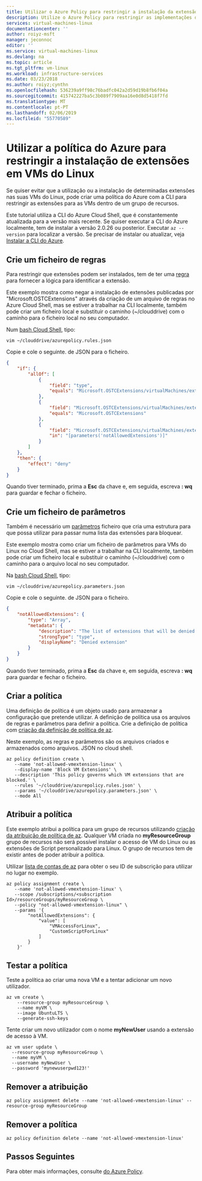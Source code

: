 ```yaml
---
title: Utilizar o Azure Policy para restringir a instalação da extensão de VM | Documentos da Microsoft
description: Utilize o Azure Policy para restringir as implementações de extensão VM.
services: virtual-machines-linux
documentationcenter: ''
author: roiyz-msft
manager: jeconnoc
editor: ''
ms.service: virtual-machines-linux
ms.devlang: na
ms.topic: article
ms.tgt_pltfrm: vm-linux
ms.workload: infrastructure-services
ms.date: 03/23/2018
ms.author: roiyz;cynthn
ms.openlocfilehash: 536239a9ff98c76badfc042a2d59d19b8fb6f04a
ms.sourcegitcommit: 415742227ba5c3b089f7909aa16e0d8d5418f7fd
ms.translationtype: MT
ms.contentlocale: pt-PT
ms.lasthandoff: 02/06/2019
ms.locfileid: "55770589"
---
```

# <a name="use-azure-policy-to-restrict-extensions-installation-on-linux-vms"></a>Utilizar a política do Azure para restringir a instalação de extensões em VMs do Linux

Se quiser evitar que a utilização ou a instalação de determinadas extensões nas suas VMs do Linux, pode criar uma política do Azure com a CLI para restringir as extensões para as VMs dentro de um grupo de recursos. 

Este tutorial utiliza a CLI do Azure Cloud Shell, que é constantemente atualizada para a versão mais recente. Se quiser executar a CLI do Azure localmente, tem de instalar a versão 2.0.26 ou posterior. Executar `az --version` para localizar a versão. Se precisar de instalar ou atualizar, veja [Instalar a CLI do Azure]( /cli/azure/install-azure-cli). 

## <a name="create-a-rules-file"></a>Crie um ficheiro de regras

Para restringir que extensões podem ser instalados, tem de ter uma [regra](/azure/azure-policy/policy-definition#policy-rule) para fornecer a lógica para identificar a extensão.

Este exemplo mostra como negar a instalação de extensões publicadas por "Microsoft.OSTCExtensions" através da criação de um arquivo de regras no Azure Cloud Shell, mas se estiver a trabalhar na CLI localmente, também pode criar um ficheiro local e substituir o caminho (~/clouddrive) com o caminho para o ficheiro local no seu computador.

Num [bash Cloud Shell](https://shell.azure.com/bash), tipo:

```azurecli-interactive 
vim ~/clouddrive/azurepolicy.rules.json
```

Copie e cole o seguinte. de JSON para o ficheiro.

```json
{
    "if": {
        "allOf": [
            {
                "field": "type",
                "equals": "Microsoft.OSTCExtensions/virtualMachines/extensions"
            },
            {
                "field": "Microsoft.OSTCExtensions/virtualMachines/extensions/publisher",
                "equals": "Microsoft.OSTCExtensions"
            },
            {
                "field": "Microsoft.OSTCExtensions/virtualMachines/extensions/type",
                "in": "[parameters('notAllowedExtensions')]"
            }
        ]
    },
    "then": {
        "effect": "deny"
    }
}
```

Quando tiver terminado, prima a **Esc** da chave e, em seguida, escreva **: wq** para guardar e fechar o ficheiro.


## <a name="create-a-parameters-file"></a>Crie um ficheiro de parâmetros

Também é necessário um [parâmetros](/azure/azure-policy/policy-definition#parameters) ficheiro que cria uma estrutura para que possa utilizar para passar numa lista das extensões para bloquear. 

Este exemplo mostra como criar um ficheiro de parâmetros para VMs do Linux no Cloud Shell, mas se estiver a trabalhar na CLI localmente, também pode criar um ficheiro local e substituir o caminho (~/clouddrive) com o caminho para o arquivo local no seu computador.

Na [bash Cloud Shell](https://shell.azure.com/bash), tipo:

```azurecli-interactive
vim ~/clouddrive/azurepolicy.parameters.json
```

Copie e cole o seguinte. de JSON para o ficheiro.

```json
{
    "notAllowedExtensions": {
        "type": "Array",
        "metadata": {
            "description": "The list of extensions that will be denied. Example: CustomScriptForLinux, VMAccessForLinux etc.",
            "strongType": "type",
            "displayName": "Denied extension"
        }
    }
}
```

Quando tiver terminado, prima a **Esc** da chave e, em seguida, escreva **: wq** para guardar e fechar o ficheiro.

## <a name="create-the-policy"></a>Criar a política

Uma definição de política é um objeto usado para armazenar a configuração que pretende utilizar. A definição de política usa os arquivos de regras e parâmetros para definir a política. Crie a definição de política com [criação da definição de política de az](/cli/azure/role/assignment?view=azure-cli-latest).

Neste exemplo, as regras e parâmetros são os arquivos criados e armazenados como arquivos. JSON no cloud shell.

```azurecli-interactive
az policy definition create \
   --name 'not-allowed-vmextension-linux' \
   --display-name 'Block VM Extensions' \
   --description 'This policy governs which VM extensions that are blocked.' \
   --rules '~/clouddrive/azurepolicy.rules.json' \
   --params '~/clouddrive/azurepolicy.parameters.json' \
   --mode All
```


## <a name="assign-the-policy"></a>Atribuir a política

Este exemplo atribui a política para um grupo de recursos utilizando [criação da atribuição de política de az](/cli/azure/policy/assignment). Qualquer VM criada no **myResourceGroup** grupo de recursos não será possível instalar o acesso de VM do Linux ou as extensões de Script personalizado para Linux. O grupo de recursos tem de existir antes de poder atribuir a política.

Utilizar [lista de contas de az](/cli/azure/account?view=azure-cli-latest) para obter o seu ID de subscrição para utilizar no lugar no exemplo.


```azurecli-interactive
az policy assignment create \
   --name 'not-allowed-vmextension-linux' \
   --scope /subscriptions/<subscription Id>/resourceGroups/myResourceGroup \
   --policy "not-allowed-vmextension-linux" \
   --params '{
        "notAllowedExtensions": {
            "value": [
                "VMAccessForLinux",
                "CustomScriptForLinux"
            ]
        }
    }'
```

## <a name="test-the-policy"></a>Testar a política

Teste a política ao criar uma nova VM e a tentar adicionar um novo utilizador.


```azurecli-interactive
az vm create \
    --resource-group myResourceGroup \
    --name myVM \
    --image UbuntuLTS \
    --generate-ssh-keys
```

Tente criar um novo utilizador com o nome **myNewUser** usando a extensão de acesso à VM.

```azurecli-interactive
az vm user update \
  --resource-group myResourceGroup \
  --name myVM \
  --username myNewUser \
  --password 'mynewuserpwd123!'
```



## <a name="remove-the-assignment"></a>Remover a atribuição

```azurecli-interactive
az policy assignment delete --name 'not-allowed-vmextension-linux' --resource-group myResourceGroup
```
## <a name="remove-the-policy"></a>Remover a política

```azurecli-interactive
az policy definition delete --name 'not-allowed-vmextension-linux'
```


## <a name="next-steps"></a>Passos Seguintes
Para obter mais informações, consulte [do Azure Policy](../../azure-policy/azure-policy-introduction.md).
